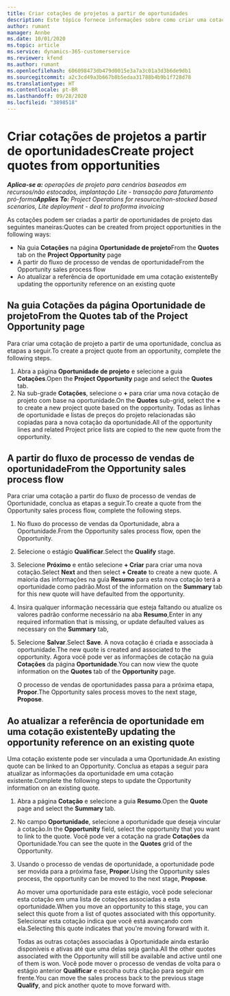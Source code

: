 ```yaml
---
title: Criar cotações de projetos a partir de oportunidades
description: Este tópico fornece informações sobre como criar uma cotação de projeto a partir de uma projeto.
author: rumant
manager: Annbe
ms.date: 10/01/2020
ms.topic: article
ms.service: dynamics-365-customerservice
ms.reviewer: kfend
ms.author: rumant
ms.openlocfilehash: 606098473db479d0015e3a7a3c01a3d3b6de9db1
ms.sourcegitcommit: a2c3cd49a3b667b8b5edaa31788b4b9b1f728d78
ms.translationtype: HT
ms.contentlocale: pt-BR
ms.lasthandoff: 09/28/2020
ms.locfileid: "3898518"
---
```

# <a name="create-project-quotes-from-opportunities"></a><span data-ttu-id="f6185-103">Criar cotações de projetos a partir de oportunidades</span><span class="sxs-lookup"><span data-stu-id="f6185-103">Create project quotes from opportunities</span></span>

<span data-ttu-id="f6185-104">_**Aplica-se a:** operações de projeto para cenários baseados em recursos/não estocados, implantação Lite - transação para faturamento pró-forma_</span><span class="sxs-lookup"><span data-stu-id="f6185-104">_**Applies To:** Project Operations for resource/non-stocked based scenarios, Lite deployment - deal to proforma invoicing_</span></span>

<span data-ttu-id="f6185-105">As cotações podem ser criadas a partir de oportunidades de projeto das seguintes maneiras:</span><span class="sxs-lookup"><span data-stu-id="f6185-105">Quotes can be created from project opportunities in the following ways:</span></span>

- <span data-ttu-id="f6185-106">Na guia **Cotações** na página **Oportunidade de projeto**</span><span class="sxs-lookup"><span data-stu-id="f6185-106">From the **Quotes** tab on the **Project Opportunity** page</span></span>
- <span data-ttu-id="f6185-107">A partir do fluxo de processo de vendas de oportunidade</span><span class="sxs-lookup"><span data-stu-id="f6185-107">From the Opportunity sales process flow</span></span>
- <span data-ttu-id="f6185-108">Ao atualizar a referência de oportunidade em uma cotação existente</span><span class="sxs-lookup"><span data-stu-id="f6185-108">By updating the opportunity reference on an existing quote</span></span>

## <a name="from-the-quotes-tab-of-the-project-opportunity-page"></a><span data-ttu-id="f6185-109">Na guia Cotações da página Oportunidade de projeto</span><span class="sxs-lookup"><span data-stu-id="f6185-109">From the Quotes tab of the Project Opportunity page</span></span>

<span data-ttu-id="f6185-110">Para criar uma cotação de projeto a partir de uma oportunidade, conclua as etapas a seguir.</span><span class="sxs-lookup"><span data-stu-id="f6185-110">To create a project quote from an opportunity, complete the following steps.</span></span>

1. <span data-ttu-id="f6185-111">Abra a página **Oportunidade de projeto** e selecione a guia **Cotações**.</span><span class="sxs-lookup"><span data-stu-id="f6185-111">Open the **Project Opportunity** page and select the **Quotes** tab.</span></span> 
2. <span data-ttu-id="f6185-112">Na sub-grade **Cotações**, selecione o **+** para criar uma nova cotação de projeto com base na oportunidade.</span><span class="sxs-lookup"><span data-stu-id="f6185-112">On the **Quotes** sub-grid, select the **+** to create a new project quote based on the opportunity.</span></span> <span data-ttu-id="f6185-113">Todas as linhas de oportunidade e listas de preços do projeto relacionadas são copiadas para a nova cotação da oportunidade.</span><span class="sxs-lookup"><span data-stu-id="f6185-113">All of the opportunity lines and related Project price lists are copied to the new quote from the opportunity.</span></span>

## <a name="from-the-opportunity-sales-process-flow"></a><span data-ttu-id="f6185-114">A partir do fluxo de processo de vendas de oportunidade</span><span class="sxs-lookup"><span data-stu-id="f6185-114">From the Opportunity sales process flow</span></span>

<span data-ttu-id="f6185-115">Para criar uma cotação a partir do fluxo de processo de vendas de Oportunidade, conclua as etapas a seguir.</span><span class="sxs-lookup"><span data-stu-id="f6185-115">To create a quote from the Opportunity sales process flow, complete the following steps.</span></span>

1. <span data-ttu-id="f6185-116">No fluxo do processo de vendas da Oportunidade, abra a Oportunidade.</span><span class="sxs-lookup"><span data-stu-id="f6185-116">From the Opportunity sales process flow, open the Opportunity.</span></span>
2. <span data-ttu-id="f6185-117">Selecione o estágio **Qualificar**.</span><span class="sxs-lookup"><span data-stu-id="f6185-117">Select the **Qualify** stage.</span></span> 
3. <span data-ttu-id="f6185-118">Selecione **Próximo** e então selecione **+ Criar** para criar uma nova cotação.</span><span class="sxs-lookup"><span data-stu-id="f6185-118">Select **Next** and then select **+ Create** to create a new quote.</span></span> <span data-ttu-id="f6185-119">A maioria das informações na guia **Resumo** para esta nova cotação terá a oportunidade como padrão.</span><span class="sxs-lookup"><span data-stu-id="f6185-119">Most of the information on the **Summary** tab for this new quote will have defaulted from the opportunity.</span></span> 
4. <span data-ttu-id="f6185-120">Insira qualquer informação necessária que esteja faltando ou atualize os valores padrão conforme necessário na aba **Resumo**,</span><span class="sxs-lookup"><span data-stu-id="f6185-120">Enter in any required information that is missing, or update defaulted values as necessary on the **Summary** tab,</span></span>
5. <span data-ttu-id="f6185-121">Selecione **Salvar**.</span><span class="sxs-lookup"><span data-stu-id="f6185-121">Select **Save**.</span></span> <span data-ttu-id="f6185-122">A nova cotação é criada e associada à oportunidade.</span><span class="sxs-lookup"><span data-stu-id="f6185-122">The new quote is created and associated to the opportunity.</span></span> <span data-ttu-id="f6185-123">Agora você pode ver as informações de cotação na guia **Cotações** da página **Oportunidade**.</span><span class="sxs-lookup"><span data-stu-id="f6185-123">You can now view the quote information on the **Quotes** tab of the **Opportunity** page.</span></span> 

   <span data-ttu-id="f6185-124">O processo de vendas de oportunidades passa para a próxima etapa, **Propor**.</span><span class="sxs-lookup"><span data-stu-id="f6185-124">The Opportunity sales process moves to the next stage, **Propose**.</span></span>


## <a name="by-updating-the-opportunity-reference-on-an-existing-quote"></a><span data-ttu-id="f6185-125">Ao atualizar a referência de oportunidade em uma cotação existente</span><span class="sxs-lookup"><span data-stu-id="f6185-125">By updating the opportunity reference on an existing quote</span></span>

<span data-ttu-id="f6185-126">Uma cotação existente pode ser vinculada a uma Oportunidade.</span><span class="sxs-lookup"><span data-stu-id="f6185-126">An existing quote can be linked to an Opportunity.</span></span> <span data-ttu-id="f6185-127">Conclua as etapas a seguir para atualizar as informações da oportunidade em uma cotação existente.</span><span class="sxs-lookup"><span data-stu-id="f6185-127">Complete the following steps to update the Opportunity information on an existing quote.</span></span>

1. <span data-ttu-id="f6185-128">Abra a página **Cotação** e selecione a guia **Resumo**.</span><span class="sxs-lookup"><span data-stu-id="f6185-128">Open the **Quote** page and select the **Summary** tab.</span></span>
2. <span data-ttu-id="f6185-129">No campo **Oportunidade**, selecione a oportunidade que deseja vincular à cotação.</span><span class="sxs-lookup"><span data-stu-id="f6185-129">In the **Opportunity** field, select the opportunity that you want to link to the quote.</span></span> <span data-ttu-id="f6185-130">Você pode ver a cotação na grade **Cotações** da Oportunidade.</span><span class="sxs-lookup"><span data-stu-id="f6185-130">You can see the quote in the **Quotes** grid of the Opportunity.</span></span> 
3. <span data-ttu-id="f6185-131">Usando o processo de vendas de oportunidade, a oportunidade pode ser movida para a próxima fase, **Propor**.</span><span class="sxs-lookup"><span data-stu-id="f6185-131">Using the Opportunity sales process, the opportunity can be moved to the next stage, **Propose**.</span></span> 

   <span data-ttu-id="f6185-132">Ao mover uma oportunidade para este estágio, você pode selecionar esta cotação em uma lista de cotações associadas a esta oportunidade.</span><span class="sxs-lookup"><span data-stu-id="f6185-132">When you move an opportunity to this stage, you can select this quote from a list of quotes associated with this opportunity.</span></span> <span data-ttu-id="f6185-133">Selecionar esta cotação indica que você está avançando com ela.</span><span class="sxs-lookup"><span data-stu-id="f6185-133">Selecting this quote indicates that you're moving forward with it.</span></span>

   <span data-ttu-id="f6185-134">Todas as outras cotações associadas à Oportunidade ainda estarão disponíveis e ativas até que uma delas seja ganha.</span><span class="sxs-lookup"><span data-stu-id="f6185-134">All the other quotes associated with the Opportunity will still be available and active until one of them is won.</span></span> <span data-ttu-id="f6185-135">Você pode mover o processo de vendas de volta para o estágio anterior **Qualificar** e escolha outra citação para seguir em frente.</span><span class="sxs-lookup"><span data-stu-id="f6185-135">You can move the sales process back to the previous stage **Qualify**, and pick another quote to move forward with.</span></span>
